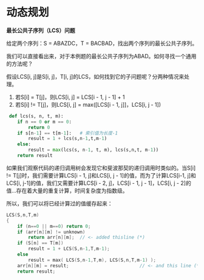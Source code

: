 # 动态规划

**最长公共子序列（LCS）问题**

给定两个序列：S = ABAZDC，T = BACBAD，找出两个序列的最长公共子序列。

我们可以直接看出来，对于本例题的最长公共子序列为ABAD。如何寻找一个通用的方法呢？

假设LCS[i, j]是S[i, j]，T[i, j]的LCS，如何找到它的子问题呢？分两种情况来处理。

1. 若S[i] = T[j]，则LCS[i, j] = LCS[i - 1, j - 1] + 1
2. 若S[i] != T[j]，则LCS[i, j] = max([LCS[i - 1, j]]，LCS[i, j - 1])

```python
 def lcs(s, n, t, m):
    if n == 0 or m == 0:
        return 0
    if s[n-1] == t[m-1]:   # 索引值为长度-1
        result = 1 + lcs(s,n-1,t,m-1)
    else:
    	result = max(lcs(s, n-1, t, m), lcs(s,n,t, m-1))
	return result
```

如果我们观察代码的递归调用树会发现它和斐波那契的递归调用时类似的。当S[i] != T[j]时，我们需要计算LCS[i - 1, j]和LCS[i, j - 1]的值，而为了计算LCS[i-1, j]和LCS[i, j-1]的值，我们又需要计算LCS[i - 2, j]，LCS[i - 1, j - 1]，LCS[i, j - 2]的值…存在着大量的重复计算，时间复杂度为指数级。

所以，我们可以将已经计算过的值缓存起来：

```C
LCS(S,n,T,m)
{
    if (n==0 || m==0) return 0;
    if (arr[n][m] != unknown) 
        return arr[n][m];  // <- added thisline (*)
    if (S[n] == T[m]) 
        result = 1 + LCS(S,n-1,T,m-1);
    else 
        result = max( LCS(S,n-1,T,m), LCS(S,n,T,m-1) );
    arr[n][m] = result;                          // <- and this line (**)
    return result;
```

